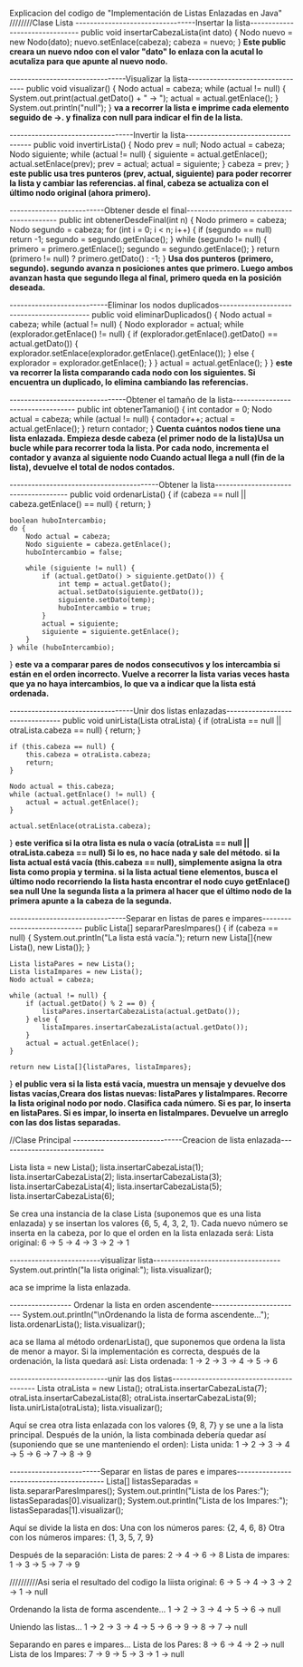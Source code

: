 Explicacion del codigo de "Implementación de Listas Enlazadas en Java"
////////Clase Lista
---------------------------------Insertar la lista-------------------------------
public void insertarCabezaLista(int dato) {
    Nodo nuevo = new Nodo(dato);
    nuevo.setEnlace(cabeza);
    cabeza = nuevo;
}
**Este public creara un nuevo ndoo con el valor "dato" lo enlaza con la acutal
lo acutaliza para que apunte al nuevo nodo.**

--------------------------------Visualizar la lista---------------------------------
public void visualizar() {
    Nodo actual = cabeza;
    while (actual != null) {
        System.out.print(actual.getDato() + " -> ");
        actual = actual.getEnlace();
    }
    System.out.println("null");
}
**va a recorrer la lista e imprime cada elemento seguido de ->. y finaliza con null para
indicar el fin de la lista.**


----------------------------------Invertir la lista-----------------------------------
public void invertirLista() {
    Nodo prev = null;
    Nodo actual = cabeza;
    Nodo siguiente;
    while (actual != null) {
        siguiente = actual.getEnlace();
        actual.setEnlace(prev);
        prev = actual;
        actual = siguiente;
    }
    cabeza = prev;
}
**este public usa tres punteros (prev, actual, siguiente) para poder recorrer la lista y cambiar las referencias.
al final, cabeza se actualiza con el último nodo original (ahora primero).**


--------------------------Obtener desde el final------------------------------------------
public int obtenerDesdeFinal(int n) {
    Nodo primero = cabeza;
    Nodo segundo = cabeza;
    for (int i = 0; i < n; i++) {
        if (segundo == null) return -1; 
        segundo = segundo.getEnlace();
    }
    while (segundo != null) {
        primero = primero.getEnlace();
        segundo = segundo.getEnlace();
    }
    return (primero != null) ? primero.getDato() : -1;
}
**Usa dos punteros (primero, segundo). segundo avanza n posiciones antes que primero.
Luego ambos avanzan hasta que segundo llega al final, primero queda en la posición deseada.**


---------------------------Eliminar los nodos duplicados------------------------------------------
public void eliminarDuplicados() {
    Nodo actual = cabeza;
    while (actual != null) {
        Nodo explorador = actual;
        while (explorador.getEnlace() != null) {
            if (explorador.getEnlace().getDato() == actual.getDato()) {
                explorador.setEnlace(explorador.getEnlace().getEnlace());
            } else {
                explorador = explorador.getEnlace();
            }
        }
        actual = actual.getEnlace();
    }
}
**este va recorrer la lista comparando cada nodo con los siguientes.
Si encuentra un duplicado, lo elimina cambiando las referencias.**


--------------------------------Obtener el tamaño de la lista----------------------------------
public int obtenerTamanio() {
    int contador = 0;
    Nodo actual = cabeza;
    while (actual != null) {
        contador++;
        actual = actual.getEnlace();
    }
    return contador;
}
**Cuenta cuántos nodos tiene una lista enlazada.
Empieza desde cabeza (el primer nodo de la lista)Usa un bucle while para recorrer toda la lista.
Por cada nodo, incrementa el contador y avanza al siguiente nodo Cuando actual llega a null (fin de la lista), 
devuelve el total de nodos contados.**


-----------------------------------------Obtener la lista-------------------------------------
public void ordenarLista() {
    if (cabeza == null || cabeza.getEnlace() == null) {
        return; 
    }

    boolean huboIntercambio;
    do {
        Nodo actual = cabeza;
        Nodo siguiente = cabeza.getEnlace();
        huboIntercambio = false;

        while (siguiente != null) {
            if (actual.getDato() > siguiente.getDato()) {
                int temp = actual.getDato();
                actual.setDato(siguiente.getDato());
                siguiente.setDato(temp);
                huboIntercambio = true;
            }
            actual = siguiente;
            siguiente = siguiente.getEnlace();
        }
    } while (huboIntercambio);
}
**este va a comparar pares de nodos consecutivos y los intercambia si están en el orden incorrecto.
Vuelve a recorrer la lista varias veces hasta que ya no haya intercambios, lo que va a indicar que la lista está ordenada.**


----------------------------------Unir dos listas enlazadas--------------------------------
public void unirLista(Lista otraLista) {
    if (otraLista == null || otraLista.cabeza == null) {
        return; 
    }

    if (this.cabeza == null) {
        this.cabeza = otraLista.cabeza;
        return;
    }

    Nodo actual = this.cabeza;
    while (actual.getEnlace() != null) {
        actual = actual.getEnlace();
    }

    actual.setEnlace(otraLista.cabeza);
}
**este verifica si la otra lista es nula o vacía (otraLista == null || otraLista.cabeza == null) Si lo es, no hace nada y sale del método.
si la lista actual está vacía (this.cabeza == null), simplemente asigna la otra lista como propia y termina.
si la lista actual tiene elementos, busca el último nodo recorriendo la lista hasta encontrar el nodo cuyo getEnlace() sea null Une la segunda 
lista a la primera al hacer que el último nodo de la primera apunte a la cabeza de la segunda.**


--------------------------------Separar en listas de pares e impares----------------------------
public Lista[] separarParesImpares() {
    if (cabeza == null) {
        System.out.println("La lista está vacía.");
        return new Lista[]{new Lista(), new Lista()};
    }

    Lista listaPares = new Lista();
    Lista listaImpares = new Lista();
    Nodo actual = cabeza;

    while (actual != null) {
        if (actual.getDato() % 2 == 0) {
            listaPares.insertarCabezaLista(actual.getDato());
        } else {
            listaImpares.insertarCabezaLista(actual.getDato());
        }
        actual = actual.getEnlace();
    }

    return new Lista[]{listaPares, listaImpares};
}
**el public vera si la lista está vacía, muestra un mensaje y devuelve dos listas vacías,Creara dos listas nuevas: listaPares y listaImpares.
Recorre la lista original nodo por nodo.
Clasifica cada número.
Si es par, lo inserta en listaPares.
Si es impar, lo inserta en listaImpares.
Devuelve un arreglo con las dos listas separadas.**


//Clase Principal
------------------------------Creacion de lista enlazada-----------------------------

Lista lista = new Lista();
lista.insertarCabezaLista(1);
lista.insertarCabezaLista(2);
lista.insertarCabezaLista(3);
lista.insertarCabezaLista(4);
lista.insertarCabezaLista(5);
lista.insertarCabezaLista(6);

Se crea una instancia de la clase Lista (suponemos que es una lista enlazada) y se insertan los valores {6, 5, 4, 3, 2, 1}.
Cada nuevo número se inserta en la cabeza, por lo que el orden en la lista enlazada será:
Lista original: 6 -> 5 -> 4 -> 3 -> 2 -> 1

-------------------------visualizar lista-----------------------------------
System.out.println("la lista original:");
lista.visualizar();

aca se imprime la lista enlazada.


----------------- Ordenar la lista en orden ascendente-------------------------
System.out.println("\nOrdenando la lista de forma ascendente...");
lista.ordenarLista();
lista.visualizar();

aca se llama al método ordenarLista(), que suponemos que ordena la lista de menor a mayor.
Si la implementación es correcta, después de la ordenación, la lista quedará así:
Lista ordenada: 1 -> 2 -> 3 -> 4 -> 5 -> 6


---------------------------unir las dos listas----------------------------------------
Lista otraLista = new Lista();
otraLista.insertarCabezaLista(7);
otraLista.insertarCabezaLista(8);
otraLista.insertarCabezaLista(9);
lista.unirLista(otraLista);
lista.visualizar();

Aquí se crea otra lista enlazada con los valores {9, 8, 7} y se une a la lista principal.
Después de la unión, la lista combinada debería quedar así (suponiendo que se une manteniendo el orden):
Lista unida: 1 -> 2 -> 3 -> 4 -> 5 -> 6 -> 7 -> 8 -> 9



-------------------------Separar en listas de pares e impares-----------------------------------------
Lista[] listasSeparadas = lista.separarParesImpares();
System.out.println("Lista de los Pares:");
listasSeparadas[0].visualizar();
System.out.println("Lista de los Impares:");
listasSeparadas[1].visualizar();

Aquí se divide la lista en dos:
Una con los números pares: {2, 4, 6, 8}
Otra con los números impares: {1, 3, 5, 7, 9}

Después de la separación:
Lista de pares: 2 -> 4 -> 6 -> 8
Lista de impares: 1 -> 3 -> 5 -> 7 -> 9




//////////Asi seria el resultado del codigo
la liista original:
6 -> 5 -> 4 -> 3 -> 2 -> 1 -> null

Ordenando la lista de forma ascendente...
1 -> 2 -> 3 -> 4 -> 5 -> 6 -> null

Uniendo las listas...
1 -> 2 -> 3 -> 4 -> 5 -> 6 -> 9 -> 8 -> 7 -> null

Separando en pares e impares...
Lista de los Pares:
8 -> 6 -> 4 -> 2 -> null
Lista de los Impares:
7 -> 9 -> 5 -> 3 -> 1 -> null
